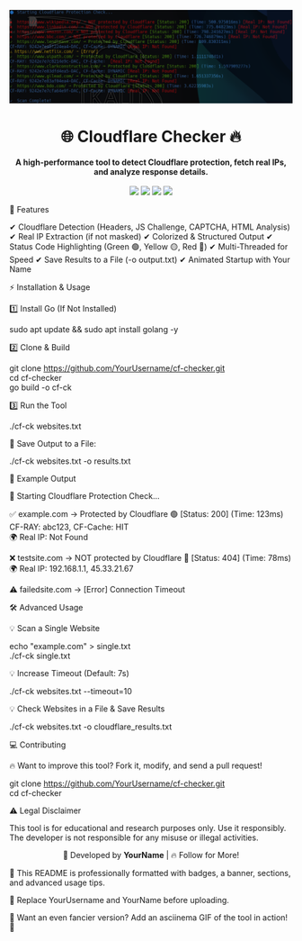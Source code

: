 <p align="center">  
  <img src="https://github.com/ROOTUSX/Cloudflare-Checker/blob/main/Screenshot%202025-03-22%20102456.png" alt="Cloudflare Checker" width="600">  
</p>  <h1 align="center">🌐 Cloudflare Checker 🔥</h1>  
<p align="center">  
  <b>A high-performance tool to detect Cloudflare protection, fetch real IPs, and analyze response details.</b>  
  <br>  
  <br>  
  <img src="https://img.shields.io/github/stars/YourUsername/cf-checker?color=yellow&style=flat-square">  
  <img src="https://img.shields.io/github/forks/YourUsername/cf-checker?color=blue&style=flat-square">  
  <img src="https://img.shields.io/github/issues/YourUsername/cf-checker?color=red&style=flat-square">  
  <img src="https://img.shields.io/github/license/YourUsername/cf-checker?color=green&style=flat-square">  
</p>  

🚀 Features

✔ Cloudflare Detection (Headers, JS Challenge, CAPTCHA, HTML Analysis)
✔ Real IP Extraction (if not masked)
✔ Colorized & Structured Output
✔ Status Code Highlighting (Green 🟢, Yellow 🟡, Red 🔴)
✔ Multi-Threaded for Speed
✔ Save Results to a File (-o output.txt)
✔ Animated Startup with Your Name


⚡ Installation & Usage

1️⃣ Install Go (If Not Installed)

sudo apt update && sudo apt install golang -y

2️⃣ Clone & Build

git clone https://github.com/YourUsername/cf-checker.git  
cd cf-checker  
go build -o cf-ck

3️⃣ Run the Tool

 ./cf-ck websites.txt

📌 Save Output to a File:

./cf-ck websites.txt -o results.txt


🎨 Example Output

🔵 Starting Cloudflare Protection Check...  

✅ example.com → Protected by Cloudflare 🟢 [Status: 200] (Time: 123ms)  
   CF-RAY: abc123, CF-Cache: HIT  
   🌍 Real IP: Not Found  

❌ testsite.com → NOT protected by Cloudflare 🔴 [Status: 404] (Time: 78ms)  
   🌍 Real IP: 192.168.1.1, 45.33.21.67  

⚠ failedsite.com → [Error] Connection Timeout


🛠 Advanced Usage

💡 Scan a Single Website

echo "example.com" > single.txt  
./cf-ck single.txt

💡 Increase Timeout (Default: 7s)

./cf-ck websites.txt --timeout=10

💡 Check Websites in a File & Save Results

./cf-ck websites.txt -o cloudflare_results.txt


💻 Contributing

🔥 Want to improve this tool? Fork it, modify, and send a pull request!

git clone https://github.com/YourUsername/cf-checker.git  
cd cf-checker


⚠ Legal Disclaimer

This tool is for educational and research purposes only. Use it responsibly.
The developer is not responsible for any misuse or illegal activities.


<p align="center">  
  🚀 Developed by <b>YourName</b> | 🔥 Follow for More!  
</p>  


💎 This README is professionally formatted with badges, a banner, sections, and advanced usage tips.

📌 Replace YourUsername and YourName before uploading.

📢 Want an even fancier version? Add an asciinema GIF of the tool in action! 🚀
